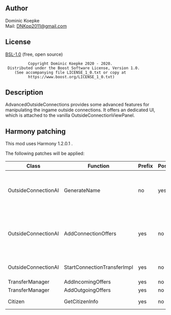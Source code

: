 ## Author
Dominic Koepke  
Mail: DNKpp2011@gmail.com

## License

[BSL-1.0](https://github.com/DNKpp/CitiesSkylines_AdvancedOutsideConnection/blob/master/LICENSE_1_0.txt) (free, open source)

```
          Copyright Dominic Koepke 2020 - 2020.
 Distributed under the Boost Software License, Version 1.0.
    (See accompanying file LICENSE_1_0.txt or copy at
          https://www.boost.org/LICENSE_1_0.txt)
```

## Description
AdvancedOutsideConnections provides some advanced features for manipulating the ingame outside connections. It offers an dedicated UI, which is attached to the vanilla
OutsideConnectionViewPanel.

## Harmony patching
This mod uses Harmony 1.2.0.1 .

The following patches will be applied:

Class | Function | Prefix | Postfix | Description
------|----------|--------|---------|----------------
OutsideConnectionAI | GenerateName | no | yes | If user applies any of the two custom name settings, Postfix function will **override the returned string**.
OutsideConnectionAI | AddConnectionOffers | yes | no | Alters touristFactorN, cargoCapacity, residentCapacity and dummyTrafficFactor params.
OutsideConnectionAI | StartConnectionTransferImpl | yes | no | Alters touristFactorN params.
TransferManager | AddIncomingOffers | yes | no | Alters material type.
TransferManager | AddOutgoingOffers | yes | no | Alters material type.
Citizen | GetCitizenInfo | yes | no | Only active in debug mode.

